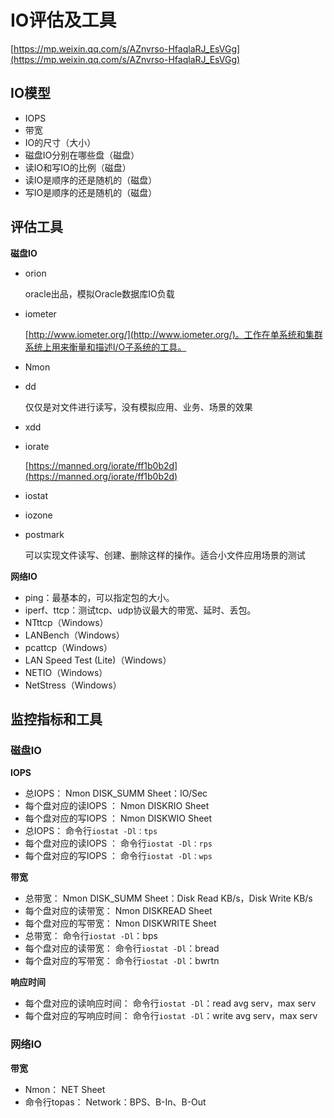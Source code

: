# IO评估及工具 #

[https://mp.weixin.qq.com/s/AZnvrso-HfaqlaRJ_EsVGg](https://mp.weixin.qq.com/s/AZnvrso-HfaqlaRJ_EsVGg)

## IO模型 ##

- IOPS
- 带宽
- IO的尺寸（大小）
- 磁盘IO分别在哪些盘（磁盘）
- 读IO和写IO的比例（磁盘）
- 读IO是顺序的还是随机的（磁盘）
- 写IO是顺序的还是随机的（磁盘）

## 评估工具 ##

**磁盘IO**

- orion

	oracle出品，模拟Oracle数据库IO负载

- iometer

	[http://www.iometer.org/](http://www.iometer.org/)。工作在单系统和集群系统上用来衡量和描述I/O子系统的工具。

- Nmon

	

- dd

	仅仅是对文件进行读写，没有模拟应用、业务、场景的效果

- xdd

- iorate
	
	[https://manned.org/iorate/ff1b0b2d](https://manned.org/iorate/ff1b0b2d)

- iostat

	

- iozone


- postmark

	可以实现文件读写、创建、删除这样的操作。适合小文件应用场景的测试


**网络IO**

- ping：最基本的，可以指定包的大小。
- iperf、ttcp：测试tcp、udp协议最大的带宽、延时、丢包。
- NTttcp（Windows）
- LANBench（Windows）
- pcattcp（Windows）
- LAN Speed Test (Lite)（Windows）
- NETIO（Windows）
- NetStress（Windows）

## 监控指标和工具 ##

### 磁盘IO ###

**IOPS**

- 总IOPS：				Nmon DISK_SUMM Sheet：IO/Sec
- 每个盘对应的读IOPS ：	Nmon DISKRIO Sheet
- 每个盘对应的写IOPS ：	Nmon DISKWIO Sheet
- 总IOPS：				命令行`iostat -Dl：tps`
- 每个盘对应的读IOPS ：	命令行`iostat -Dl：rps`
- 每个盘对应的写IOPS ：	命令行`iostat -Dl：wps`

**带宽**

- 总带宽：	Nmon DISK_SUMM Sheet：Disk Read KB/s，Disk Write KB/s
- 每个盘对应的读带宽：	Nmon DISKREAD Sheet
- 每个盘对应的写带宽：	Nmon DISKWRITE Sheet
- 总带宽：	命令行`iostat -Dl`：bps
- 每个盘对应的读带宽：	命令行`iostat -Dl`：bread
- 每个盘对应的写带宽：	命令行`iostat -Dl`：bwrtn

**响应时间**

- 每个盘对应的读响应时间：	命令行`iostat -Dl`：read avg serv，max serv
- 每个盘对应的写响应时间：	命令行`iostat -Dl`：write avg serv，max serv

### 网络IO ###

**带宽**

- Nmon：	NET Sheet
- 命令行topas：	Network：BPS、B-In、B-Out


